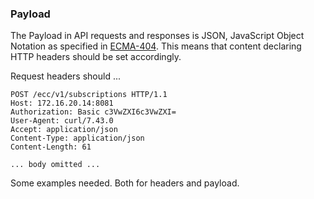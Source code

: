 ### Payload

The Payload in API requests and responses is JSON, JavaScript Object Notation as specified in [ECMA-404](http://www.ecma-international.org/publications/files/ECMA-ST/ECMA-404.pdf). This means that content declaring HTTP headers should be set accordingly.

Request headers should ...

```
POST /ecc/v1/subscriptions HTTP/1.1
Host: 172.16.20.14:8081
Authorization: Basic c3VwZXI6c3VwZXI=
User-Agent: curl/7.43.0
Accept: application/json
Content-Type: application/json
Content-Length: 61

... body omitted ...

```

Some examples needed. Both for headers and payload.